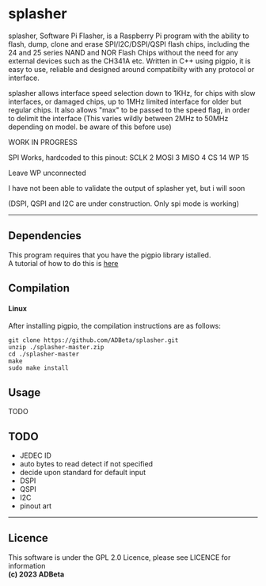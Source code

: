 ﻿# splasher

splasher, Software Pi Flasher, is a Raspberry Pi program with the ability to 
flash, dump, clone and erase SPI/I2C/DSPI/QSPI flash chips, including the 24 and
25 series NAND and NOR Flash Chips without the need for any external devices
such as the CH341A etc. Written in C++ using pigpio, it is easy to use,
reliable and designed around compatibilty with any protocol or interface.

splasher allows interface speed selection down to 1KHz, for chips with slow
interfaces, or damaged chips, up to 1MHz limited interface for older but regular 
chips. It also allows "max" to be passed to the speed flag, in order to delimit
the interface (This varies wildly between 2MHz to 50MHz depending on model. be
aware of this before use)

WORK IN PROGRESS

SPI Works, hardcoded to this pinout:
SCLK	2
MOSI	3
MISO	4
CS		14
WP		15

Leave WP unconnected

I have not been able to validate the output of splasher yet, but i will soon

(DSPI, QSPI and I2C are under construction. Only spi mode is working)

----
## Dependencies
This program requires that you have the pigpio library istalled.  
A tutorial of how to do this is [here](https://abyz.me.uk/rpi/pigpio/download.html)

## Compilation
#### Linux
After installing pigpio, the compilation instructions are as follows:  
```
git clone https://github.com/ADBeta/splasher.git
unzip ./splasher-master.zip
cd ./splasher-master
make
sudo make install
```

## Usage
TODO

## TODO
* JEDEC ID
* auto bytes to read detect if not specified
* decide upon standard for default input
* DSPI
* QSPI
* I2C
* pinout art

----
## Licence
This software is under the GPL 2.0 Licence, please see LICENCE for information  
<b>(c) 2023 ADBeta </b>
